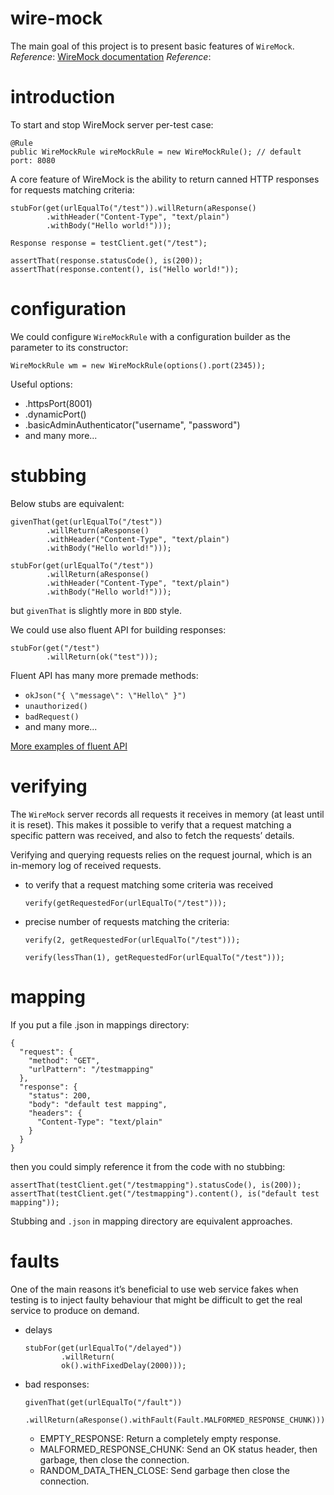 # wire-mock
The main goal of this project is to present basic features of `WireMock`.
_Reference_: [WireMock documentation](http://wiremock.org/docs)
_Reference_:

# introduction
To start and stop WireMock server per-test case:
```
@Rule
public WireMockRule wireMockRule = new WireMockRule(); // default port: 8080
```
A core feature of WireMock is the ability to return canned HTTP responses 
for requests matching criteria:
```
stubFor(get(urlEqualTo("/test")).willReturn(aResponse()
        .withHeader("Content-Type", "text/plain")
        .withBody("Hello world!")));

Response response = testClient.get("/test");

assertThat(response.statusCode(), is(200));
assertThat(response.content(), is("Hello world!"));
```

# configuration
We could configure `WireMockRule` with a configuration builder as the 
parameter to its constructor:
```
WireMockRule wm = new WireMockRule(options().port(2345));
```

Useful options:
* .httpsPort(8001)
* .dynamicPort()
* .basicAdminAuthenticator("username", "password")
* and many more...

# stubbing
Below stubs are equivalent:
```
givenThat(get(urlEqualTo("/test"))
        .willReturn(aResponse()
        .withHeader("Content-Type", "text/plain")
        .withBody("Hello world!")));
```
```
stubFor(get(urlEqualTo("/test"))
        .willReturn(aResponse()
        .withHeader("Content-Type", "text/plain")
        .withBody("Hello world!")));
```
but `givenThat` is slightly more in `BDD` style.

We could use also fluent API for building responses:
```
stubFor(get("/test")
        .willReturn(ok("test")));
```

Fluent API has many more premade methods:
* `okJson("{ \"message\": \"Hello\" }")`
* `unauthorized()`
* `badRequest()`
* and many more...

[More examples of fluent API](https://github.com/tomakehurst/wiremock/blob/master/src/test/java/ignored/Examples.java#374)

# verifying
The `WireMock` server records all requests it receives in memory 
(at least until it is reset). This makes it possible to verify that a 
request matching a specific pattern was received, and also to fetch the 
requests’ details.

Verifying and querying requests relies on the request journal, which is an 
in-memory log of received requests.

* to verify that a request matching some criteria was received
  ```
  verify(getRequestedFor(urlEqualTo("/test")));
  ```
* precise number of requests matching the criteria:
  ```
  verify(2, getRequestedFor(urlEqualTo("/test")));
  ```
  ```
  verify(lessThan(1), getRequestedFor(urlEqualTo("/test")));
  ```
  
# mapping
If you put a file .json in mappings directory:
```
{
  "request": {
    "method": "GET",
    "urlPattern": "/testmapping"
  },
  "response": {
    "status": 200,
    "body": "default test mapping",
    "headers": {
      "Content-Type": "text/plain"
    }
  }
}
```
then you could simply reference it from the code with no stubbing:
```
assertThat(testClient.get("/testmapping").statusCode(), is(200));
assertThat(testClient.get("/testmapping").content(), is("default test mapping"));
```
Stubbing and `.json` in mapping directory are equivalent approaches.

# faults
One of the main reasons it’s beneficial to use web service fakes when testing 
is to inject faulty behaviour that might be difficult to get the real service 
to produce on demand.
* delays
    ```
    stubFor(get(urlEqualTo("/delayed"))
            .willReturn(
            ok().withFixedDelay(2000)));
    ```
* bad responses:
  ```
  givenThat(get(urlEqualTo("/fault"))
          .willReturn(aResponse().withFault(Fault.MALFORMED_RESPONSE_CHUNK)));
  ```
  * EMPTY_RESPONSE: Return a completely empty response.
  * MALFORMED_RESPONSE_CHUNK: Send an OK status header, 
  then garbage, then close the connection.
  * RANDOM_DATA_THEN_CLOSE: Send garbage then close the connection.